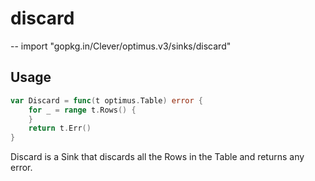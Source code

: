 # discard
--
    import "gopkg.in/Clever/optimus.v3/sinks/discard"


## Usage

```go
var Discard = func(t optimus.Table) error {
	for _ = range t.Rows() {
	}
	return t.Err()
}
```
Discard is a Sink that discards all the Rows in the Table and returns any error.
